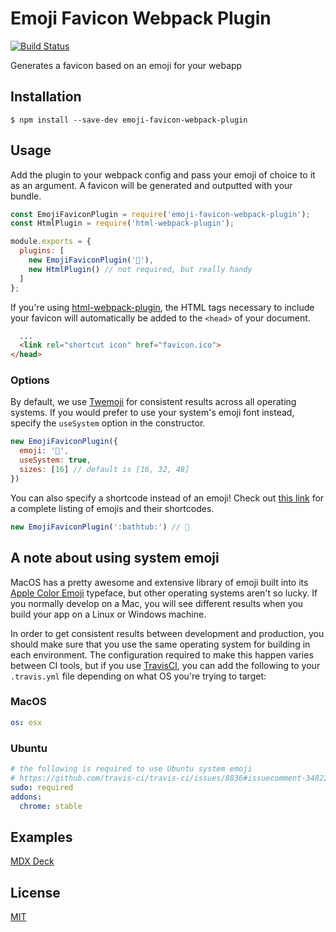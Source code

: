 # Emoji Favicon Webpack Plugin

[![Build Status](https://travis-ci.com/trevorblades/emoji-favicon-webpack-plugin.svg?branch=master)](https://travis-ci.com/trevorblades/emoji-favicon-webpack-plugin)

Generates a favicon based on an emoji for your webapp

## Installation

```shell
$ npm install --save-dev emoji-favicon-webpack-plugin
```

## Usage

Add the plugin to your webpack config and pass your emoji of choice to it as an argument. A favicon will be generated and outputted with your bundle.

```js
const EmojiFaviconPlugin = require('emoji-favicon-webpack-plugin');
const HtmlPlugin = require('html-webpack-plugin');

module.exports = {
  plugins: [
    new EmojiFaviconPlugin('🦑'),
    new HtmlPlugin() // not required, but really handy
  ]
};
```

If you're using [html-webpack-plugin](https://github.com/jantimon/html-webpack-plugin), the HTML tags necessary to include your favicon will automatically be added to the `<head>` of your document.

```html
  ...
  <link rel="shortcut icon" href="favicon.ico">
</head>
```

### Options

By default, we use [Twemoji](https://github.com/twitter/twemoji) for consistent results across all operating systems. If you would prefer to use your system's emoji font instead, specify the `useSystem` option in the constructor.

```js
new EmojiFaviconPlugin({
  emoji: '🍣',
  useSystem: true,
  sizes: [16] // default is [16, 32, 48]
})
```

You can also specify a shortcode instead of an emoji! Check out [this link](https://gist.github.com/rxaviers/7360908) for a complete listing of emojis and their shortcodes.

```js
new EmojiFaviconPlugin(':bathtub:') // 🛁
```

## A note about using system emoji

MacOS has a pretty awesome and extensive library of emoji built into its [Apple Color Emoji](https://en.wikipedia.org/wiki/Apple_Color_Emoji) typeface, but other operating systems aren't so lucky. If you normally develop on a Mac, you will see different results when you build your app on a Linux or Windows machine.

In order to get consistent results between development and production, you should make sure that you use the same operating system for building in each environment. The configuration required to make this happen varies between CI tools, but if you use [TravisCI](https://travis-ci.com), you can add the following to your `.travis.yml` file depending on what OS you're trying to target:

### MacOS

```yaml
os: osx
```

### Ubuntu

```yaml
# the following is required to use Ubuntu system emoji
# https://github.com/travis-ci/travis-ci/issues/8836#issuecomment-348227535
sudo: required
addons:
  chrome: stable
```

## Examples

[MDX Deck](./examples/mdx-deck)

## License

[MIT](./LICENSE)